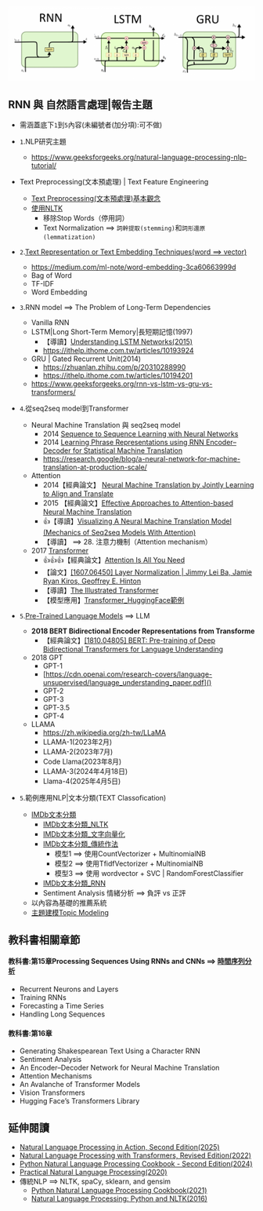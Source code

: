 ![RNN.png](RNN.png)

## RNN 與 自然語言處理|報告主題
- 需涵蓋底下`1`到`5`內容(未編號者(加分項):可不做)
- `1`.NLP研究主題
  - https://www.geeksforgeeks.org/natural-language-processing-nlp-tutorial/ 
- Text Preprocessing(文本預處理) | Text Feature Engineering
  - [Text Preprocessing(文本預處理)基本觀念](TextPreprocessing.md)
  - [使用NLTK](IMDb文本分類_NLTK.md)
    - 移除Stop Words（停用詞）
    - Text Normalization ==> `詞幹提取(stemming)`和`詞形還原(lemmatization)`
- `2`.[Text Representation or Text Embedding Techniques(word ==> vector) ](NLP_WordVector.md)
  - https://medium.com/ml-note/word-embedding-3ca60663999d
  - Bag of Word
  - TF-IDF
  - Word Embedding 
- `3`.RNN model  ==> The Problem of Long-Term Dependencies
  - Vanilla RNN
  - LSTM|Long Short-Term Memory|長短期記憶(1997)
    - 【導讀】[Understanding LSTM Networks(2015)](https://colah.github.io/posts/2015-08-Understanding-LSTMs/)
    - https://ithelp.ithome.com.tw/articles/10193924 
  - GRU | Gated Recurrent Unit(2014)
    - https://zhuanlan.zhihu.com/p/20310288990
    - https://ithelp.ithome.com.tw/articles/10194201 
  - https://www.geeksforgeeks.org/rnn-vs-lstm-vs-gru-vs-transformers/
- `4`.從seq2seq model到Transformer
  - Neural Machine Translation 與 seq2seq model
    - 2014 [Sequence to Sequence Learning with Neural Networks](https://arxiv.org/abs/1409.3215)
    - 2014 [Learning Phrase Representations using RNN Encoder–Decoder for Statistical Machine Translation](https://emnlp2014.org/papers/pdf/EMNLP2014179.pdf)
    - https://research.google/blog/a-neural-network-for-machine-translation-at-production-scale/
  - Attention
    - 2014【經典論文】 [Neural Machine Translation by Jointly Learning to Align and Translate](https://arxiv.org/abs/1409.0473)
    - 2015 【經典論文】[Effective Approaches to Attention-based Neural Machine Translation](https://arxiv.org/abs/1508.04025)
    - 👍【導讀】[Visualizing A Neural Machine Translation Model (Mechanics of Seq2seq Models With Attention)](https://jalammar.github.io/visualizing-neural-machine-translation-mechanics-of-seq2seq-models-with-attention/)
    - 【導讀】 ==> 28. 注意力機制（Attention mechanism）
  - 2017 [Transformer](Transformer.md)
    - 👍👍👍【經典論文】[Attention Is All You Need](https://arxiv.org/abs/1706.03762)
    - 【論文】[[1607.06450] Layer Normalization | Jimmy Lei Ba, Jamie Ryan Kiros, Geoffrey E. Hinton](https://arxiv.org/abs/1607.06450)
    - 【導讀】[The Illustrated Transformer](https://jalammar.github.io/illustrated-transformer/)
    - 【模型應用】[Transformer_HuggingFace範例](Transformer_HuggingFace範例.md)
- `5`.[Pre-Trained Language Models](Pre-Trained_Language_Models.md) ==> LLM
  - **2018 BERT Bidirectional Encoder Representations from Transforme**
    - 【經典論文】[[1810.04805] BERT: Pre-training of Deep Bidirectional Transformers for Language Understanding](https://arxiv.org/abs/1810.04805)
  - 2018 GPT
    - GPT-1
    -  [https://cdn.openai.com/research-covers/language-unsupervised/language_understanding_paper.pdf]()
    - GPT-2
    - GPT-3
    - GPT-3.5
    - GPT-4 
  - LLAMA
    - https://zh.wikipedia.org/zh-tw/LLaMA
    - LLAMA-1(2023年2月)
    - LLAMA-2(2023年7月)
    - Code Llama(2023年8月)
    - LLAMA-3(2024年4月18日)
    - Llama-4(2025年4月5日) 

- `5`.範例應用NLP|文本分類(TEXT Classofication)
  - [IMDb文本分類](IMDb文本分類.md)
    - [IMDb文本分類_NLTK](IMDb文本分類_NLTK.md)
    - [IMDb文本分類_文字向量化](IMDb文本分類_文字向量化.md)
    - [IMDb文本分類_傳統作法](IMDb文本分類_傳統作法.md)
      - 模型1 ==> 使用CountVectorizer + MultinomialNB
      - 模型2 ==> 使用TfidfVectorizer + MultinomialNB
      - 模型3 ==> 使用 wordvector + SVC | RandomForestClassifier
    - [IMDb文本分類_RNN](IMDb文本分類_RNN.md)
    - Sentiment Analysis 情緒分析 ==> 負評 vs 正評
  - 以內容為基礎的推薦系統
  - [主題建模Topic Modeling](TopicModeling主題建模.md)



## 教科書相關章節
#### 教科書:第15章Processing Sequences Using RNNs and CNNs ==> [時間序列分析](時間序列分析.md)
- Recurrent Neurons and Layers
- Training RNNs
- Forecasting a Time Series
- Handling Long Sequences

#### 教科書:第16章
- Generating Shakespearean Text Using a Character RNN
- Sentiment Analysis
- An Encoder–Decoder Network for Neural Machine Translation
- Attention Mechanisms
- An Avalanche of Transformer Models
- Vision Transformers
- Hugging Face’s Transformers Library

## 延伸閱讀
- [Natural Language Processing in Action, Second Edition(2025)](https://learning.oreilly.com/library/view/natural-language-processing/9781617299445/)
- [Natural Language Processing with Transformers, Revised Edition(2022)](https://learning.oreilly.com/library/view/natural-language-processing/9781098136789/)
- [Python Natural Language Processing Cookbook - Second Edition(2024)](https://learning.oreilly.com/library/view/python-natural-language/9781803245744/)
- [Practical Natural Language Processing(2020)](https://learning.oreilly.com/library/view/practical-natural-language/9781492054047/)
- 傳統NLP ==> NLTK, spaCy, sklearn, and gensim
  - [Python Natural Language Processing Cookbook(2021)](https://learning.oreilly.com/library/view/python-natural-language/9781838987312/)
  - [Natural Language Processing: Python and NLTK(2016)](https://learning.oreilly.com/library/view/natural-language-processing/9781787285101/) 


